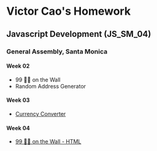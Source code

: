 # Victor Cao's Homework
## Javascript Development (JS\_SM\_04)
### General Assembly, Santa Monica

#### Week 02
* 99 🍻🍻 on the Wall
* Random Address Generator

#### Week 03
* [Currency Converter](https://htmlpreview.github.io/?https://github.com/vcao/homework_victorcao/blob/master/Week_03/index.html)


#### Week 04
* [99 🍻🍻 on the Wall - HTML](https://github.com/vcao/homework_victorcao/blob/master/Week_04/vcao_beer/index.html)
